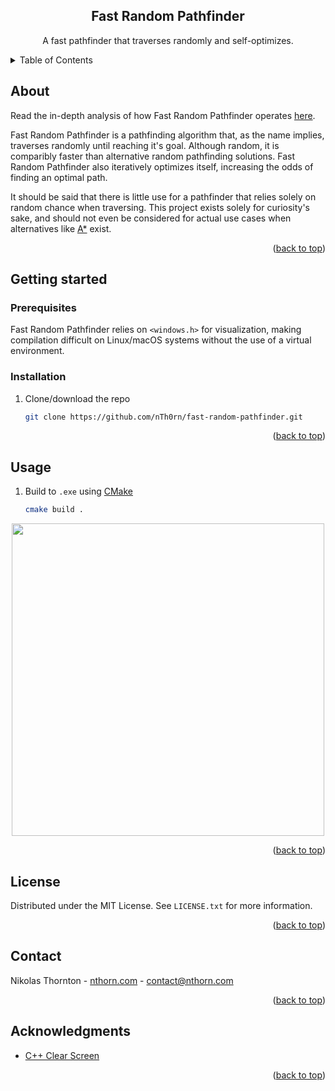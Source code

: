 
<a id="readme-top"></a>
<div align="center">
<h2 align="center">Fast Random Pathfinder</h2>

  <p align="center">
    A fast pathfinder that traverses randomly and self-optimizes.
  </p>
</div>

<details>
  <summary>Table of Contents</summary>
  <ol>
    <li>
      <a href="#about">About</a>
    </li>
    <li>
      <a href="#getting-started">Getting started</a>
      <ul>
        <li><a href="#automatic-installer">Prerequisites</a></li>
      </ul>
      <ul>
        <li><a href="#manual-installation">Installation</a></li>
      </ul>
    </li>
    <li><a href="#usage">Usage</a></li>
    <li>
      <a href="#uninstallation">Installation</a>
      <ul>
        <li><a href="#automatic-uninstaller">Automatic Unnstaller</a></li>
      </ul>
      <ul>
        <li><a href="#manual-uninstallation">Manual Unnstallation</a></li>
      </ul>
    </li>
    <li><a href="#license">License</a></li>
    <li><a href="#contact">Contact</a></li>
    <li><a href="#acknowledgments">Acknowledgments</a></li>
  </ol>
</details>



<!-- ABOUT -->
## About
Read the in-depth analysis of how Fast Random Pathfinder operates [here](https://www.nthorn.com/articles/fast-random-pathfinder).

Fast Random Pathfinder is a pathfinding algorithm that, as the name implies, traverses randomly until reaching it's goal. Although random, it is comparibly faster than alternative random pathfinding solutions. Fast Random Pathfinder also iteratively optimizes itself, increasing the odds of finding an optimal path.

It should be said that there is little use for a pathfinder that relies solely on random chance when traversing. This project exists solely for curiosity's sake, and should not even be considered for actual use cases when alternatives like [A*](https://en.wikipedia.org/wiki/A*_search_algorithm) exist.

<p align="right">(<a href="#readme-top">back to top</a>)</p>

<!-- INSTALLATION -->
## Getting started

### Prerequisites

Fast Random Pathfinder relies on `<windows.h>` for visualization, making compilation difficult on Linux/macOS systems without the use of a virtual environment.

### Installation

1. Clone/download the repo
   ```sh
   git clone https://github.com/nTh0rn/fast-random-pathfinder.git
   ```

<p align="right">(<a href="#readme-top">back to top</a>)</p>

<!-- USAGE -->
## Usage

1. Build to `.exe` using [CMake](https://cmake.org/)
   ```sh
   cmake build .
   ```

<p align="center">
<img src="https://nthorn.com/images/fast-random-pathfinder/optimizeandtraverse.webp" width="500">
</p>

<p align="right">(<a href="#readme-top">back to top</a>)</p>

<!-- LICENSE -->
## License

Distributed under the MIT License. See `LICENSE.txt` for more information.

<p align="right">(<a href="#readme-top">back to top</a>)</p>



<!-- CONTACT -->
## Contact

Nikolas Thornton - [nthorn.com](https://nthorn.com) - contact@nthorn.com

<p align="right">(<a href="#readme-top">back to top</a>)</p>



<!-- ACKNOWLEDGMENTS -->
## Acknowledgments

* [C++ Clear Screen](https://stackoverflow.com/a/70131006)

<p align="right">(<a href="#readme-top">back to top</a>)</p>

